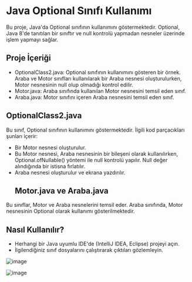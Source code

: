 
# Java Optional Sınıfı Kullanımı
Bu proje, Java'da Optional sınıfının kullanımını göstermektedir. Optional, Java 8'de tanıtılan bir sınıftır ve null kontrolü yapmadan nesneler üzerinde işlem yapmayı sağlar.

## Proje İçeriği
- OptionalClass2.java: Optional sınıfının kullanımını gösteren bir örnek. Araba ve Motor sınıfları kullanılarak bir Araba nesnesi oluşturulurken, Motor nesnesinin null olup olmadığı kontrol edilir.
- Motor.java: Araba sınıfında kullanılan Motor nesnesini temsil eden sınıf.
- Araba.java: Motor sınıfını içeren Araba nesnesini temsil eden sınıf.

## OptionalClass2.java
Bu sınıf, Optional sınıfının kullanımını göstermektedir. İlgili kod parçacıkları şunları içerir:

- Bir Motor nesnesi oluşturulur.
- Bu Motor nesnesi, Araba nesnesinin bir bileşeni olarak kullanılırken, Optional.ofNullable() yöntemi ile null kontrolü yapılır. Null değer alındığında bir istisna fırlatılır.
- Araba nesnesi oluşturulur ve ekrana yazdırılır.
  ## Motor.java ve Araba.java
Bu sınıflar, Motor ve Araba nesnelerini temsil eder. Araba sınıfında, Motor nesnesinin Optional olarak kullanımı gösterilmektedir.

## Nasıl Kullanılır?
- Herhangi bir Java uyumlu IDE'de (IntelliJ IDEA, Eclipse) projeyi açın.
- İlgilendiğiniz sınıf dosyalarını çalıştırarak çıktıları gözlemleyin.

![image](https://github.com/esmanur-karatas/NewWithJava8/assets/83882274/ceee67e3-4543-4fcb-a6af-363c75ea8188)



![image](https://github.com/esmanur-karatas/NewWithJava8/assets/83882274/2474eb3c-be13-4364-b932-7ebedaa00314)
